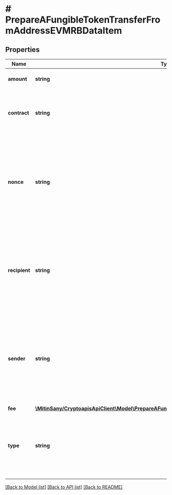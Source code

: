# # PrepareAFungibleTokenTransferFromAddressEVMRBDataItem

## Properties

Name | Type | Description | Notes
------------ | ------------- | ------------- | -------------
**amount** | **string** | Representation of the amount to be transferred |
**contract** | **string** | Represents the contract address of the token, which controls its logic. It is not the address that holds the tokens. |
**nonce** | **string** | Represents the sequential running number for an address, starting from 0 for the first transaction. E.g., if the nonce of a transaction is 10, it would be the 11th transaction sent from the sender&#39;s address. | [optional]
**recipient** | **string** | The address which receives this transaction. In UTXO-based protocols like Bitcoin there could be several senders while in account-based protocols like Ethereum there is always only one recipient. |
**sender** | **string** | Represents the address which sends this transaction. In UTXO-based protocols like Bitcoin there could be several senders while in account-based protocols like Ethereum there is always only one sender. |
**fee** | [**\MitinSany/CryptoapisApiClient\Model\PrepareAFungibleTokenTransferFromAddressEVMRBDataItemFee**](PrepareAFungibleTokenTransferFromAddressEVMRBDataItemFee.md) |  |
**type** | **string** | Representation of the transaction type. For Ethereum-Classic and Binance Smart Chain there is no need to provide \&quot;type\&quot; in the request. | [optional]

[[Back to Model list]](../../README.md#models) [[Back to API list]](../../README.md#endpoints) [[Back to README]](../../README.md)
